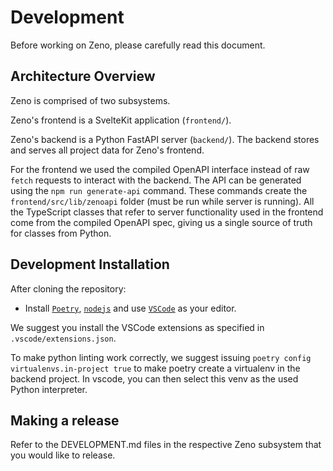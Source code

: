 # Development

Before working on Zeno, please carefully read this document.

## Architecture Overview

Zeno is comprised of two subsystems.

Zeno's frontend is a SvelteKit application (`frontend/`).

Zeno's backend is a Python FastAPI server (`backend/`). The backend stores and serves all project data for Zeno's frontend.

For the frontend we used the compiled OpenAPI interface instead of raw `fetch` requests to interact with the backend.
The API can be generated using the `npm run generate-api` command.
These commands create the `frontend/src/lib/zenoapi` folder (must be run while server is running).
All the TypeScript classes that refer to server functionality used in the frontend come from the compiled OpenAPI spec, giving us a single source of truth for classes from Python.

## Development Installation

After cloning the repository:

- Install [`Poetry`](https://python-poetry.org/docs/master/#installing-with-the-official-installer), [`nodejs`](https://nodejs.org/en/download/) and use [`VSCode`](https://code.visualstudio.com/) as your editor.

We suggest you install the VSCode extensions as specified in `.vscode/extensions.json`.

To make python linting work correctly, we suggest issuing `poetry config virtualenvs.in-project true` to make poetry create a virtualenv in the backend project.
In vscode, you can then select this venv as the used Python interpreter.

## Making a release

Refer to the DEVELOPMENT.md files in the respective Zeno subsystem that you would like to release.
